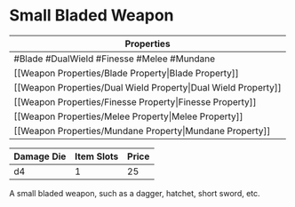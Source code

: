 # Small Bladed Weapon

| Properties                                                     |
| -------------------------------------------------------------- |
| #Blade #DualWield #Finesse #Melee #Mundane                     |
| [[Weapon Properties/Blade Property\|Blade Property]]           |
| [[Weapon Properties/Dual Wield Property\|Dual Wield Property]] |
| [[Weapon Properties/Finesse Property\|Finesse Property]]       |
| [[Weapon Properties/Melee Property\|Melee Property]]           |
| [[Weapon Properties/Mundane Property\|Mundane Property]]       |

| Damage Die | Item Slots | Price |
| ---------- | ---------- | ----- |
| d4         | 1          | 25    |

A small bladed weapon, such as a dagger, hatchet, short sword, etc.